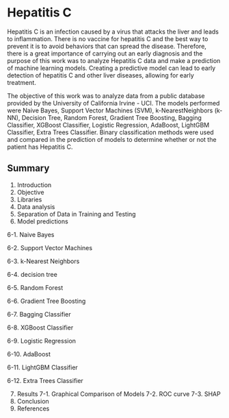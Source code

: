 # Hepatitis C

Hepatitis C is an infection caused by a virus that attacks the liver and leads to inflammation.
There is no vaccine for hepatitis C and the best way to prevent it is to avoid behaviors that can spread the disease. Therefore, there is a great importance of carrying out an early diagnosis and the purpose of this work was to analyze Hepatitis C data and make a prediction of machine learning models. Creating a predictive model can lead to early detection of hepatitis C and other liver diseases, allowing for early treatment.

The objective of this work was to analyze data from a public database provided by the University of California Irvine - UCI. The models performed were Naive Bayes, Support Vector Machines (SVM), k-NearestNeighbors (k-NN), Decision Tree, Random Forest, Gradient Tree Boosting, Bagging Classifier, XGBoost Classifier, Logistic Regression, AdaBoost, LightGBM Classifier, Extra Trees Classifier. Binary classification methods were used and compared in the prediction of models to determine whether or not the patient has Hepatitis C.

## Summary

1. Introduction
2. Objective
3. Libraries
4. Data analysis
5. Separation of Data in Training and Testing
6. Model predictions

  6-1. Naive Bayes
  
  6-2. Support Vector Machines
  
  6-3. k-Nearest Neighbors
  
  6-4. decision tree
  
  6-5. Random Forest
  
  6-6. Gradient Tree Boosting
  
  6-7. Bagging Classifier
  
  6-8. XGBoost Classifier
  
  6-9. Logistic Regression
  
  6-10. AdaBoost
  
  6-11. LightGBM Classifier
  
  6-12. Extra Trees Classifier
  
7. Results
  7-1. Graphical Comparison of Models
  7-2. ROC curve
  7-3. SHAP
8. Conclusion
9. References

